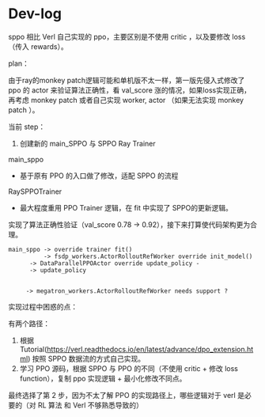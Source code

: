 # Dev-log

sppo 相比 Verl 自己实现的 ppo，主要区别是不使用 critic ，以及要修改 loss （传入 rewards）。

plan：

由于ray的monkey patch逻辑可能和单机版不太一样，第一版先侵入式修改了 ppo 的 actor 来验证算法正确性，看 val_score 涨的情况，如果loss实现正确，再考虑 monkey patch 或者自己实现 worker, actor （如果无法实现 monkey patch ）。



当前 step：

1. 创建新的 main_SPPO 与 SPPO Ray Trainer
   
main_sppo
- 基于原有 PPO 的入口做了修改，适配 SPPO 的流程

RaySPPOTrainer
- 最大程度重用 PPO Trainer 逻辑，在 fit 中实现了 SPPO的更新逻辑。

实现了算法正确性验证（val_score 0.78 -> 0.92），接下来打算使代码架构更为合理。

```
main_sppo -> override trainer fit()
          -> fsdp_workers.ActorRolloutRefWorker override init_model() 
	  -> DataParallelPPOActor override update_policy -
 	  -> update_policy
                 
	 
	 -> megatron_workers.ActorRolloutRefWorker needs support ?
```


实现过程中困惑的点：

有两个路径：

1. 根据 Tutorial(https://verl.readthedocs.io/en/latest/advance/dpo_extension.html) 按照 SPPO 数据流的方式自己实现。
2. 学习 PPO 源码，根据 SPPO 与 PPO 的不同（不使用 critic + 修改 loss function），复制 ppo 实现逻辑 + 最小化修改不同点。

最终选择了第 2 步，因为不太了解 PPO  的实现路径上，哪些逻辑对于 verl 是必要的（对 RL 算法 和 Verl 不够熟悉导致的）




